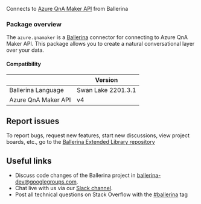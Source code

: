 
Connects to [Azure QnA Maker API](https://docs.microsoft.com/en-us/rest/api/cognitiveservices-qnamaker/QnAMaker4.0/) from Ballerina

### Package overview

The `azure.qnamaker` is a [Ballerina](https://ballerina.io/) connector for connecting to Azure QnA Maker API. This package allows you to create a natural conversational layer over your data.

#### Compatibility
|                            | Version           |
|----------------------------|-------------------|
| Ballerina Language         | Swan Lake 2201.3.1  |
| Azure QnA Maker API        | v4                |

## Report issues
To report bugs, request new features, start new discussions, view project boards, etc., go to the [Ballerina Extended Library repository](https://github.com/ballerina-platform/ballerina-extended-library)

## Useful links
- Discuss code changes of the Ballerina project in [ballerina-dev@googlegroups.com](mailto:ballerina-dev@googlegroups.com).
- Chat live with us via our [Slack channel](https://ballerina.io/community/slack/).
- Post all technical questions on Stack Overflow with the [#ballerina](https://stackoverflow.com/questions/tagged/ballerina) tag
